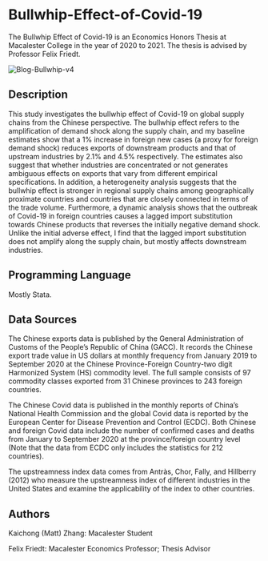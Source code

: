 # Bullwhip-Effect-of-Covid-19

The Bullwhip Effect of Covid-19 is an Economics Honors Thesis at Macalester College in the year of 2020 to 2021. The thesis is advised by Professor Felix Friedt.

![Blog-Bullwhip-v4](https://user-images.githubusercontent.com/94136772/156948620-fd135961-d7e8-47ee-806d-3d433788f1ce.jpg)

## Description

This study investigates the bullwhip effect of Covid-19 on global supply chains from the Chinese perspective. The bullwhip effect refers to the amplification of demand shock along the supply chain, and my baseline estimates show that a 1% increase in foreign new cases (a proxy for foreign demand shock) reduces exports of downstream products and that of upstream industries by 2.1% and 4.5% respectively. The estimates also suggest that whether industries are concentrated or not generates ambiguous effects on exports that vary from different empirical specifications. In addition, a heterogeneity analysis suggests that the bullwhip effect is stronger in regional supply chains among geographically proximate countries and countries that are closely connected in terms of the trade volume. Furthermore, a dynamic analysis shows that the outbreak of Covid-19 in foreign countries causes a lagged import substitution towards Chinese products that reverses the initially negative demand shock. Unlike the initial adverse effect, I find that the lagged import substitution does not amplify along the supply chain, but mostly affects downstream industries.

## Programming Language

Mostly Stata.

## Data Sources

The Chinese exports data is published by the General Administration of Customs of the People’s Republic of China (GACC). It records the Chinese export trade value in US dollars at monthly frequency from January 2019 to September 2020 at the Chinese Province-Foreign Country-two digit Harmonized System (HS) commodity level. The full sample consists of 97 commodity classes exported from 31 Chinese provinces to 243 foreign countries.

The Chinese Covid data is published in the monthly reports of China’s National Health Commission and the global Covid data is reported by the European Center for Disease Prevention and Control (ECDC). Both Chinese and foreign Covid data include the number of confirmed cases and deaths from January to September 2020 at the province/foreign country level (Note that the data from ECDC only includes the statistics for 212 countries).

The upstreamness index data comes from Antràs, Chor, Fally, and Hillberry (2012) who measure the upstreamness index of different industries in the United States and examine the applicability of the index to other countries. 

## Authors

Kaichong (Matt) Zhang: Macalester Student

Felix Friedt: Macalester Economics Professor; Thesis Advisor
